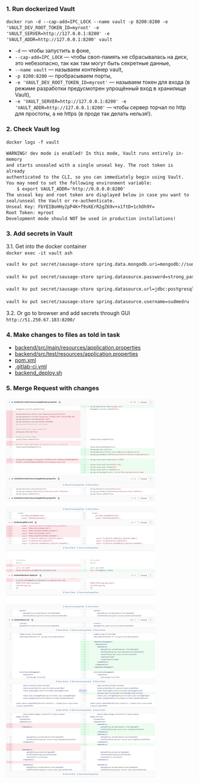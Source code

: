 ### 1. Run dockerized Vault
```shell
docker run -d --cap-add=IPC_LOCK --name vault -p 8200:8200 -e 'VAULT_DEV_ROOT_TOKEN_ID=myroot' -e 'VAULT_SERVER=http://127.0.0.1:8200' -e 'VAULT_ADDR=http://127.0.0.1:8200' vault
```

- `-d` — чтобы запустить в фоне,
- `--cap-add=IPC_LOCK` — чтобы своп-память не сбрасывалась на диск, это небезопасно, так как там могут быть секретные данные,
- `--name vault` — называем контейнер vault,
- `-p 8200:8200` — пробрасываем порты,
- `-e 'VAULT_DEV_ROOT_TOKEN_ID=myroot'` — называем токен для входа (в режиме разработки предусмотрен упрощённый вход в хранилище Vault),
- `-e 'VAULT_SERVER=http://127.0.0.1:8200' -e 'VAULT_ADDR=http://127.0.0.1:8200'` — чтобы сервер торчал по http для простоты, а не https (в проде так делать нельзя!).  

### 2. Check Vault log
```shell
docker logs -f vault
```

```console
WARNING! dev mode is enabled! In this mode, Vault runs entirely in-memory
and starts unsealed with a single unseal key. The root token is already
authenticated to the CLI, so you can immediately begin using Vault.
You may need to set the following environment variable:
    $ export VAULT_ADDR='http://0.0.0.0:8200'
The unseal key and root token are displayed below in case you want to
seal/unseal the Vault or re-authenticate.
Unseal Key: FbYEIBoHHy2pP4K+f9sKErR2gZ69v+x1ftD+1chOh9Y=
Root Token: myroot
Development mode should NOT be used in production installations!
```

### 3. Add secrets in Vault
3.1. Get into the docker container  
`docker exec -it vault ash`  

```bash
vault kv put secret/sausage-store spring.data.mongodb.uri=mongodb://sudmedru:strong_password@rc1b-k6kxnzzdzwda1z36.mdb.yandexcloud.net:27018/sudmedru?tls=true

vault kv put secret/sausage-store spring.datasource.password=strong_password

vault kv put secret/sausage-store spring.datasource.url=jdbc:postgresql://rc1b-rkh2fcafeufkyuw2.mdb.yandexcloud.net:6432/sudmedru

vault kv put secret/sausage-store spring.datasource.username=sudmedru
```
3.2. Or go to browser and add secrets through GUI  
`http://51.250.67.183:8200/`  


### 4. Make changes to files as told in task
- [backend/src/main/resources/application.properties](/Chapter7-lesson3/backend/src/main/resources/application.properties)
- [backend/src/test/resources/application.properties](/Chapter7-lesson3/backend/src/test/resources/application.properties)
- [pom.xml](/Chapter7-lesson3/backend/pom.xml)
- [.gitlab-ci.yml](/Chapter7-lesson3/backend/.gitlab-ci.yml)
- [backend_deploy.sh](/Chapter7-lesson3/backend/backend_deploy.sh)


### 5. Merge Request with changes
![Merge Request](/Chapter7-lesson3/merge_request.jpg)
